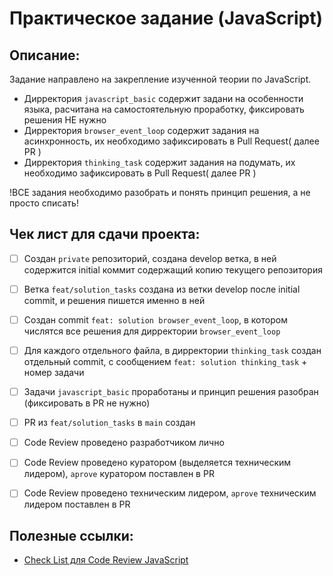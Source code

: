 # Практическое задание (JavaScript)

## Описание:

Задание направлено на закрепление изученной теории по JavaScript.

- Дирректория `javascript_basic` содержит задани на особенности языка, расчитана на самостоятельную проработку, фиксировать решения НЕ нужно
- Дирректория `browser_event_loop` содержит задания на асинхронность, их необходимо зафиксировать в Pull Request( далее PR )
- Дирректория `thinking_task` содержит задания на подумать, их необходимо зафиксировать в Pull Request( далее PR )

!ВСЕ задания необходимо разобрать и понять принцип решения, а не просто списать!

## Чек лист для сдачи проекта:

- [ ] Создан `private` репозиторий, создана develop ветка, в ней содержится initial коммит содержащий копию текущего репозитория
- [ ] Ветка `feat/solution_tasks` создана из ветки develop после initial commit, и решения пишется именно в ней
- [ ] Создан commit `feat: solution browser_event_loop`, в котором числятся все решения для дирректории `browser_event_loop`
- [ ] Для каждого отдельного файла, в дирректории `thinking_task` создан отдельный commit, c сообщением `feat: solution thinking_task` + номер задачи
- [ ] Задачи `javascript_basic` проработаны и принцип решения разобран (фиксировать в PR не нужно)

- [ ] PR из `feat/solution_tasks` в `main` создан
- [ ] Code Review проведено разработчиком лично
- [ ] Code Review проведено куратором (выделяется техническим лидером), `aprove` куратором поставлен в PR
- [ ] Code Review проведено техническим лидером, `aprove` техническим лидером поставлен в PR

## Полезные ссылки:

- <a href="https://gist.github.com/dmitry-podkyuko/15567a8524a92acd674f0b98883d43a0"> Check List для Code Review JavaScript </a>
